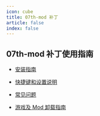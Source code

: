 ```yaml
---
icon: cube
title: 07th-mod 补丁
article: false
index: false
---
```

## 07th-mod 补丁使用指南

- [安装指南](main.md)

- [快捷键和设置说明](shortcuts.md)

- [常见问题](faq.md)

- [游戏及 Mod 卸载指南](uninstall.md)